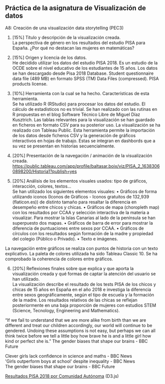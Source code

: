 <h2>Práctica de la asignatura de Visualización de datos</h2>
A8: Creación de una visualización data storytelling (PEC3)

1.	[15%] Título y descripción de la visualización creada.<br>
La perspectiva de género en los resultados del estudio PISA para España. ¿Por qué no destacan las mujeres en matemáticas?

2.	[15%] Origen y licencia de los datos.<br>
He decidido utilizar los datos del estudio PISA  2018.   Es un estudio de la OCDE sobre el nivel educativo de los estudiantes de 15 años.
Los datos se han descargado desde Pisa 2018 Database.
Student questionnaire data file  (489  MB) en formato SPSS (TM) Data Files (compressed).
PISA products license.

3.	[10%] Herramienta con la cual se ha hecho. Características de esta herramienta.<br>
Se ha utilizado R (RStudio) para procesar los datos del estudio. El cálculo de estadísticos no es trivial. Se han realizado con las rutinas en R propuestas en el blog Software Técnico Libre de Miguel Díaz Kusztrich. Las tablas relevantes para la visualización se han guardado en ficheros en formato CSV para su posterior uso. 
La visualización se ha realizado con Tableau Public. Esta herramienta permite la importación de los datos desde ficheros CSV y la generación de gráficos interactivos en hojas de trabajo. Estas se integran en dashbords que a su vez se presentan en historias secuencialmente.

4.	[20%] Presentación de la navegación / animación de la visualización creada.<br>
https://public.tableau.com/app/profile/baltasar.boix/viz/PISA_2_16383060898200/Historia1?publish=yes

5.	[20%] Análisis de los elementos visuales usados: tipo de gráficos, interacción, colores, textos...<br>
Se han utilizado los siguientes elementos visuales:
•	Gráficos de forma utilizando iconos (Iconos de Gráficos - Iconos gratuitos de 132,939 (flaticon.es)) de distinto tamaño para resaltar la diferencia en desempeño entre chicos y chicas.
•	Gráficos de mapa (choropleth map) con los resultados por CCAA y selección interactiva de la materia a visualizar. Para mostrar la Islas Canarias al lado de la península se han superpuesto dos mapas.
•	Gráficos de barra de error para mostrar la diferencia de puntuaciones entre sexos por CCAA.
•	Gráficos de círculos con los resultados según formación de la madre y propiedad del colegio (Público o Privado).
•	Texto e imágenes.

La navegación entre gráficos se realiza con puntos de historia con un texto explicativo.
La paleta de colores utilizada ha sido Tableau Classic 10. Se ha comprobado la coherencia de colores entre gráficos.

6.	[20%] Reflexiones finales sobre que explica y que aporta la visualización creada y qué formas de captar la atención del usuario se han utilizado.<br>
La visualización describe el resultado de los tests PISA de los chicos y chicas de 15 años en España en el año 2018 e investiga la diferencia entre sexos geográficamente, según el tipo de escuela y la formación de la madre.
Los resultados relativos de las chicas se reflejan posteriormente en una baja proporción de mujeres con estudios STEM (Science, Tecnology, Engineering and Mathematics).

“If we fail to understand that we are more alike from birth than we are different and treat our children accordingly, our world will continue to be gendered. Undoing these assumptions is not easy, but perhaps we can all think twice before we tell a little boy how brave he is and a little girl how kind or perfect she is.”
The gender biases that shape our brains - BBC Future


Clever girls lack confidence in science and maths - BBC News<br>
'Girls outperform boys at school' despite inequality - BBC News<br>
The gender biases that shape our brains - BBC Future<br>

<a href="https://baltiboix.github.io/Visual_PRAC/ccaa.html">Resultados PISA 2018 por Comunidad Autónoma</a> (D3.js)
